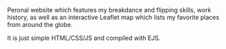 Peronal website which features my breakdance and flipping skills, work history, as well as an interactive Leaflet map which lists my favorite places from around the globe.

It is just simple HTML/CSS/JS and compiled with EJS.
